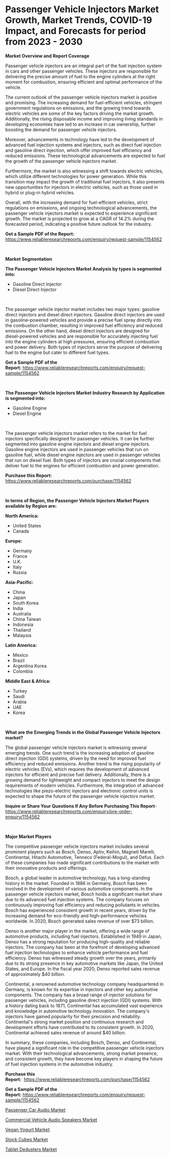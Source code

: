 <p><h1>Passenger Vehicle Injectors Market Growth, Market Trends, COVID-19 Impact, and Forecasts for period from 2023 - 2030</h1></p><p><strong>Market Overview and Report Coverage</strong></p>
<p><p>Passenger vehicle injectors are an integral part of the fuel injection system in cars and other passenger vehicles. These injectors are responsible for delivering the precise amount of fuel to the engine cylinders at the right moment for combustion, ensuring efficient and optimal performance of the vehicle.</p><p>The current outlook of the passenger vehicle injectors market is positive and promising. The increasing demand for fuel-efficient vehicles, stringent government regulations on emissions, and the growing trend towards electric vehicles are some of the key factors driving the market growth. Additionally, the rising disposable income and improving living standards in developing economies have led to an increase in car ownership, further boosting the demand for passenger vehicle injectors.</p><p>Moreover, advancements in technology have led to the development of advanced fuel injection systems and injectors, such as direct fuel injection and gasoline direct injection, which offer improved fuel efficiency and reduced emissions. These technological advancements are expected to fuel the growth of the passenger vehicle injectors market.</p><p>Furthermore, the market is also witnessing a shift towards electric vehicles, which utilize different technologies for power generation. While this transition may impact the growth of traditional fuel injectors, it also presents new opportunities for injectors in electric vehicles, such as those used in hybrid or plug-in hybrid vehicles.</p><p>Overall, with the increasing demand for fuel-efficient vehicles, strict regulations on emissions, and ongoing technological advancements, the passenger vehicle injectors market is expected to experience significant growth. The market is projected to grow at a CAGR of 14.2% during the forecasted period, indicating a positive future outlook for the industry.</p></p>
<p><strong>Get a Sample PDF of the Report:</strong> <a href="https://www.reliableresearchreports.com/enquiry/request-sample/1154562">https://www.reliableresearchreports.com/enquiry/request-sample/1154562</a></p>
<p>&nbsp;</p>
<p><strong>Market Segmentation</strong></p>
<p><strong>The Passenger Vehicle Injectors Market Analysis by types is segmented into:</strong></p>
<p><ul><li>Gasoline Direct Injector</li><li>Diesel Direct Injector</li></ul></p>
<p>&nbsp;</p>
<p><p>The passenger vehicle injector market includes two major types: gasoline direct injectors and diesel direct injectors. Gasoline direct injectors are used in gasoline-powered vehicles and provide a precise fuel spray directly into the combustion chamber, resulting in improved fuel efficiency and reduced emissions. On the other hand, diesel direct injectors are designed for diesel-powered vehicles and are responsible for accurately injecting fuel into the engine cylinders at high pressures, ensuring efficient combustion and power delivery. Both types of injectors serve the purpose of delivering fuel to the engine but cater to different fuel types.</p></p>
<p><strong>Get a Sample PDF of the Report:</strong>&nbsp;<a href="https://www.reliableresearchreports.com/enquiry/request-sample/1154562">https://www.reliableresearchreports.com/enquiry/request-sample/1154562</a></p>
<p>&nbsp;</p>
<p><strong>The Passenger Vehicle Injectors Market Industry Research by Application is segmented into:</strong></p>
<p><ul><li>Gasoline Engine</li><li>Diesel Engine</li></ul></p>
<p>&nbsp;</p>
<p><p>The passenger vehicle injectors market refers to the market for fuel injectors specifically designed for passenger vehicles. It can be further segmented into gasoline engine injectors and diesel engine injectors. Gasoline engine injectors are used in passenger vehicles that run on gasoline fuel, while diesel engine injectors are used in passenger vehicles that run on diesel fuel. Both types of injectors are crucial components that deliver fuel to the engines for efficient combustion and power generation.</p></p>
<p><strong>Purchase this Report:</strong>&nbsp; <a href="https://www.reliableresearchreports.com/purchase/1154562">https://www.reliableresearchreports.com/purchase/1154562</a></p>
<p>&nbsp;</p>
<p><strong>In terms of Region, the Passenger Vehicle Injectors Market Players available by Region are:</strong></p>
<p>
    <p> <strong> North America: </strong>
        <ul>
            <li>United States</li>
            <li>Canada</li>
        </ul>
        </p> 
    <p> <strong> Europe: </strong>
        <ul>
            <li>Germany</li>
            <li>France</li>
            <li>U.K.</li>
            <li>Italy</li>
            <li>Russia</li>
        </ul>
        </p> 
    <p> <strong> Asia-Pacific: </strong>
        <ul>
            <li>China</li>
            <li>Japan</li>
            <li>South Korea</li>
            <li>India</li>
            <li>Australia</li>
            <li>China Taiwan</li>
            <li>Indonesia</li>
            <li>Thailand</li>
            <li>Malaysia</li>
        </ul>
        </p> 
    <p> <strong> Latin America: </strong>
        <ul>
            <li>Mexico</li>
            <li>Brazil</li>
            <li>Argentina Korea</li>
            <li>Colombia</li>
        </ul>
        </p> 
    <p> <strong> Middle East & Africa: </strong>
        <ul>
            <li>Turkey</li>
            <li>Saudi</li>
            <li>Arabia</li>
            <li>UAE</li>
            <li>Korea</li>
        </ul>
    </p>
    </p>
<p>&nbsp;</p>
<p><strong>What are the Emerging Trends in the Global Passenger Vehicle Injectors market?</strong></p>
<p><p>The global passenger vehicle injectors market is witnessing several emerging trends. One such trend is the increasing adoption of gasoline direct injection (GDI) systems, driven by the need for improved fuel efficiency and reduced emissions. Another trend is the rising popularity of electric vehicles (EVs), which requires the development of advanced injectors for efficient and precise fuel delivery. Additionally, there is a growing demand for lightweight and compact injectors to meet the design requirements of modern vehicles. Furthermore, the integration of advanced technologies like piezo-electric injectors and electronic control units is expected to shape the future of the passenger vehicle injectors market.</p></p>
<p><strong>Inquire or Share Your Questions If Any Before Purchasing This Report</strong>- <a href="https://www.reliableresearchreports.com/enquiry/pre-order-enquiry/1154562">https://www.reliableresearchreports.com/enquiry/pre-order-enquiry/1154562</a></p>
<p>&nbsp;</p>
<p><strong>Major Market Players</strong></p>
<p><p>The competitive passenger vehicle injectors market includes several prominent players such as Bosch, Denso, Aptiv, Keihin, Magneti Marelli, Continental, Hitachi Automotive, Tenneco (Federal-Mogul), and Defus. Each of these companies has made significant contributions to the market with their innovative products and offerings.</p><p>Bosch, a global leader in automotive technology, has a long-standing history in the market. Founded in 1886 in Germany, Bosch has been involved in the development of various automotive components. In the passenger vehicle injectors market, Bosch holds a significant market share due to its advanced fuel injection systems. The company focuses on continuously improving fuel efficiency and reducing pollutants in vehicles. Bosch has experienced consistent growth in recent years, driven by the increasing demand for eco-friendly and high-performance vehicles worldwide. In 2020, Bosch generated sales revenue of over $73 billion.</p><p>Denso is another major player in the market, offering a wide range of automotive products, including fuel injectors. Established in 1949 in Japan, Denso has a strong reputation for producing high-quality and reliable injectors. The company has been at the forefront of developing advanced fuel injection technologies to enhance vehicle performance and fuel efficiency. Denso has witnessed steady growth over the years, primarily due to its strong presence in key automotive markets like Japan, the United States, and Europe. In the fiscal year 2020, Denso reported sales revenue of approximately $40 billion.</p><p>Continental, a renowned automotive technology company headquartered in Germany, is known for its expertise in injectors and other key automotive components. The company has a broad range of injector solutions for passenger vehicles, including gasoline direct injection (GDI) systems. With a history dating back to 1871, Continental has accumulated vast experience and knowledge in automotive technology innovation. The company's injectors have gained popularity for their precision and reliability. Continental's strong market position and continuous research and development efforts have contributed to its consistent growth. In 2020, Continental achieved sales revenue of around $40 billion.</p><p>In summary, these companies, including Bosch, Denso, and Continental, have played a significant role in the competitive passenger vehicle injectors market. With their technological advancements, strong market presence, and consistent growth, they have become key players in shaping the future of fuel injection systems in the automotive industry.</p></p>
<p><strong>Purchase this Report:</strong>&nbsp;&nbsp;<a href="https://www.reliableresearchreports.com/purchase/1154562">https://www.reliableresearchreports.com/purchase/1154562</a></p>
<p></p>
<p><strong>Get a Sample PDF of the Report:</strong>&nbsp;<a href="https://www.reliableresearchreports.com/enquiry/request-sample/1154562">https://www.reliableresearchreports.com/enquiry/request-sample/1154562</a></p>
<p><p><a href="https://github.com/ruslanpoljakovrd177/Market-Research-Report-List-1/blob/main/passenger-car-audio-market.md">Passenger Car Audio Market</a></p><p><a href="https://github.com/grishafomin4852/Market-Research-Report-List-1/blob/main/commercial-vehicle-audio-speakers-market.md">Commercial Vehicle Audio Speakers Market</a></p><p><a href="https://medium.com/@ransomjohns101/vegan-yogurt-market-furnishes-information-on-market-share-market-trends-and-market-growth-f4c65602ddab">Vegan Yogurt Market</a></p><p><a href="https://medium.com/@soloncarter2662/stock-cubes-market-report-reveals-the-latest-trends-and-growth-opportunities-of-this-market-1f92da38bbf9">Stock Cubes Market</a></p><p><a href="https://www.linkedin.com/pulse/tablet-dedusters-market-size-share-amp-trends-analysis-araqe/">Tablet Dedusters Market</a></p></p>